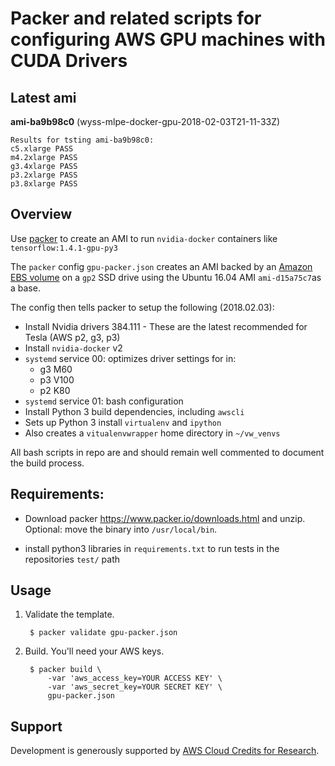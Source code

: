 # Packer and related scripts for configuring AWS GPU machines with CUDA Drivers

## Latest ami

**ami-ba9b98c0** (wyss-mlpe-docker-gpu-2018-02-03T21-11-33Z)

    Results for tsting ami-ba9b98c0:
    c5.xlarge PASS
    m4.2xlarge PASS
    g3.4xlarge PASS
    p3.2xlarge PASS
    p3.8xlarge PASS

## Overview

Use [packer](https://www.packer.io) to create an AMI to run `nvidia-docker` containers like `tensorflow:1.4.1-gpu-py3`

The `packer` config `gpu-packer.json` creates an AMI backed by an [Amazon EBS volume](https://www.packer.io/docs/builders/amazon-ebsvolume.html) on a `gp2` SSD drive using the Ubuntu 16.04 AMI `ami-d15a75c7`as a base.

The config then tells packer to setup the following (2018.02.03):

* Install Nvidia drivers 384.111 - These are the latest recommended for Tesla (AWS p2, g3, p3)
* Install `nvidia-docker` v2
* `systemd` service 00: optimizes driver settings for in:
    * g3 M60
    * p3 V100
    * p2 K80
* `systemd` service 01: bash configuration
* Install Python 3 build dependencies, including `awscli`
* Sets up Python 3 install `virtualenv` and `ipython`
* Also creates a `vitualenvwrapper` home directory in `~/vw_venvs`

All bash scripts in repo are and should remain well commented to document the build process.

## Requirements:

* Download packer <https://www.packer.io/downloads.html> and unzip.
Optional: move the binary into `/usr/local/bin`.

* install python3 libraries in `requirements.txt` to run tests in the
repositories `test/` path

## Usage

1. Validate the template.

        $ packer validate gpu-packer.json

2. Build. You'll need your AWS keys.

        $ packer build \
            -var 'aws_access_key=YOUR ACCESS KEY' \
            -var 'aws_secret_key=YOUR SECRET KEY' \
            gpu-packer.json

## Support

Development is generously supported by [AWS Cloud Credits for Research](https://aws.amazon.com/research-credits/).
